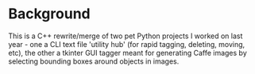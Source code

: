 # Background

This is a C++ rewrite/merge of two pet Python projects I worked on last year - one a CLI text file 'utility hub' (for rapid tagging, deleting, moving, etc), the other a tkinter GUI tagger meant for generating Caffe images by selecting bounding boxes around objects in images.
